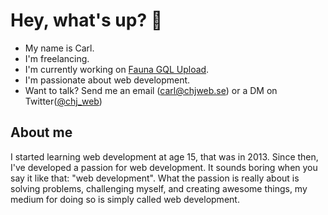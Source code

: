 # Hey, what's up? 👋

- My name is Carl.
- I'm freelancing.
- I'm currently working on [Fauna GQL Upload](https://github.com/Plazide/fauna-gql-upload).
- I'm passionate about web development.
- Want to talk? Send me an email ([carl@chjweb.se](mailto:carl@chjweb.se)) or a DM on Twitter([@chj_web](https://twitter.com/chj_web))

## About me
I started learning web development at age 15, that was in 2013. Since then, I've developed a passion for web development. It sounds boring when you say it like that: "web development". What the passion is really about is solving problems, challenging myself, and creating awesome things, my medium for doing so is simply called web development.

<!--
**Plazide/Plazide** is a ✨ _special_ ✨ repository because its `README.md` (this file) appears on your GitHub profile.

Here are some ideas to get you started:

- 🔭 I’m currently working on ...
- 🌱 I’m currently learning ...
- 👯 I’m looking to collaborate on ...
- 🤔 I’m looking for help with ...
- 💬 Ask me about ...
- 📫 How to reach me: ...
- 😄 Pronouns: ...
- ⚡ Fun fact: ...
-->
